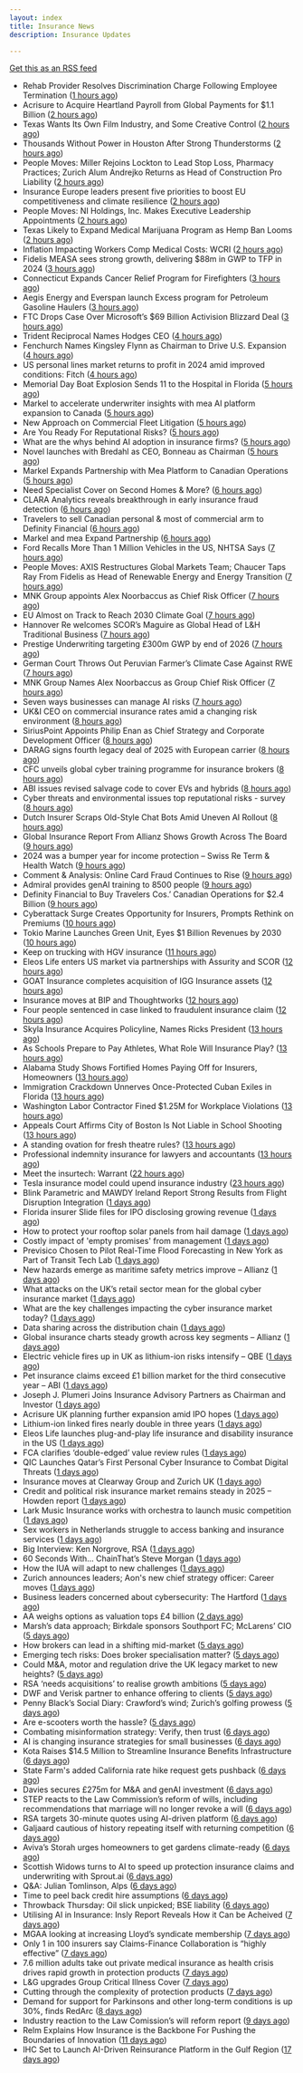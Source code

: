 ```yaml
---
layout: index
title: Insurance News
description: Insurance Updates

---
```


[Get this as an RSS feed](/insurance.rss)

<!-- news_marker starts -->
- Rehab Provider Resolves Discrimination Charge Following Employee Termination ([1 hours ago](https://www.insurancejournal.com/news/midwest/2025/05/28/825367.htm))
- Acrisure to Acquire Heartland Payroll from Global Payments for $1.1 Billion ([2 hours ago](https://www.insurtechinsights.com/acrisure-to-acquire-heartland-payroll-from-global-payments-for-1-1-billion/))
- Texas Wants Its Own Film Industry, and Some Creative Control ([2 hours ago](https://www.insurancejournal.com/news/southcentral/2025/05/28/825363.htm))
- Thousands Without Power in Houston After Strong Thunderstorms ([2 hours ago](https://www.insurancejournal.com/news/southcentral/2025/05/28/825360.htm))
- People Moves: Miller Rejoins Lockton to Lead Stop Loss, Pharmacy Practices; Zurich Alum Andrejko Returns as Head of Construction Pro Liability ([2 hours ago](https://www.insurancejournal.com/news/national/2025/05/28/825333.htm))
- Insurance Europe leaders present five priorities to boost EU competitiveness and climate resilience ([2 hours ago](https://www.reinsurancene.ws/insurance-europe-leaders-present-five-priorities-to-boost-eu-competitiveness-and-climate-resilience/))
- People Moves: NI Holdings, Inc. Makes Executive Leadership Appointments ([2 hours ago](https://www.insurancejournal.com/news/midwest/2025/05/28/825344.htm))
- Texas Likely to Expand Medical Marijuana Program as Hemp Ban Looms ([2 hours ago](https://www.insurancejournal.com/news/southcentral/2025/05/28/825348.htm))
- Inflation Impacting Workers Comp Medical Costs: WCRI ([2 hours ago](https://www.insurancejournal.com/news/national/2025/05/28/825345.htm))
- Fidelis MEASA sees strong growth, delivering $88m in GWP to TFP in 2024 ([3 hours ago](https://www.reinsurancene.ws/fidelis-measa-sees-strong-growth-delivering-88m-in-gwp-to-tfp-in-2024/))
- Connecticut Expands Cancer Relief Program for Firefighters ([3 hours ago](https://www.insurancejournal.com/news/east/2025/05/28/825324.htm))
- Aegis Energy and Everspan launch Excess program for Petroleum Gasoline Haulers ([3 hours ago](https://www.reinsurancene.ws/aegis-energy-and-everspan-launch-excess-program-for-petroleum-gasoline-haulers/))
- FTC Drops Case Over Microsoft’s $69 Billion Activision Blizzard Deal ([3 hours ago](https://www.insurancejournal.com/news/national/2025/05/28/825322.htm))
- Trident Reciprocal Names Hodges CEO ([4 hours ago](https://www.insurancejournal.com/news/southeast/2025/05/28/825318.htm))
- Fenchurch Names Kingsley Flynn as Chairman to Drive U.S. Expansion ([4 hours ago](https://www.insurtechinsights.com/fenchurch-names-kingsley-flynn-as-chairman-to-drive-u-s-expansion/))
- US personal lines market returns to profit in 2024 amid improved conditions: Fitch ([4 hours ago](https://www.reinsurancene.ws/us-personal-lines-market-returns-to-profit-in-2024-amid-improved-conditions-fitch/))
- Memorial Day Boat Explosion Sends 11 to the Hospital in Florida ([5 hours ago](https://www.insurancejournal.com/news/southeast/2025/05/28/825312.htm))
- Markel to accelerate underwriter insights with mea AI platform expansion to Canada ([5 hours ago](https://www.reinsurancene.ws/markel-to-accelerate-underwriter-insights-with-mea-ai-platform-expansion-to-canada/))
- New Approach on Commercial Fleet Litigation ([5 hours ago](https://insurance-edge.net/2025/05/28/new-approach-on-commercial-fleet-litigation/))
- Are You Ready For Reputational Risks? ([5 hours ago](https://insurance-edge.net/2025/05/28/are-you-ready-for-reputational-risks/))
- What are the whys behind AI adoption in insurance firms? ([5 hours ago](https://www.dig-in.com/news/what-are-the-whys-behind-ai-adoption-in-insurance-firms))
- Novel launches with Bredahl as CEO, Bonneau as Chairman ([5 hours ago](https://www.reinsurancene.ws/novel-launches-with-bredahl-as-ceo-bonneau-as-chairman/))
- Markel Expands Partnership with Mea Platform to Canadian Operations ([5 hours ago](https://www.insurtechinsights.com/markel-expands-partnership-with-mea-platform-to-canadian-operations/))
- Need Specialist Cover on Second Homes & More? ([6 hours ago](https://insurance-edge.net/2025/05/28/need-specialist-cover-on-second-homes-more/))
- CLARA Analytics reveals breakthrough in early insurance fraud detection ([6 hours ago](https://www.reinsurancene.ws/clara-analytics-reveals-breakthrough-in-early-insurance-fraud-detection/))
- Travelers to sell Canadian personal & most of commercial arm to Definity Financial ([6 hours ago](https://www.reinsurancene.ws/travelers-to-sell-canadian-personal-most-of-commercial-arm-to-definity-financial/))
- Markel and mea Expand Partnership ([6 hours ago](https://insurance-edge.net/2025/05/28/markel-and-mea-expand-partnership/))
- Ford Recalls More Than 1 Million Vehicles in the US, NHTSA Says ([7 hours ago](https://www.insurancejournal.com/news/national/2025/05/28/825303.htm))
- People Moves: AXIS Restructures Global Markets Team; Chaucer Taps Ray From Fidelis as Head of Renewable Energy and Energy Transition ([7 hours ago](https://www.insurancejournal.com/news/international/2025/05/28/825298.htm))
- MNK Group appoints Alex Noorbaccus as Chief Risk Officer ([7 hours ago](https://www.reinsurancene.ws/mnk-group-appoints-alex-noorbaccus-as-chief-risk-officer/))
- EU Almost on Track to Reach 2030 Climate Goal ([7 hours ago](https://www.insurancejournal.com/news/international/2025/05/28/825294.htm))
- Hannover Re welcomes SCOR’s Maguire as Global Head of L&H Traditional Business ([7 hours ago](https://www.reinsurancene.ws/hannover-re-welcomes-scors-maguire-as-global-head-of-lh-traditional-business/))
- Prestige Underwriting targeting £300m GWP by end of 2026 ([7 hours ago](https://www.postonline.co.uk/news/7957825/prestige-underwriting-targeting-%C2%A3300m-gwp-by-end-of-2026))
- German Court Throws Out Peruvian Farmer’s Climate Case Against RWE ([7 hours ago](https://www.insurancejournal.com/news/international/2025/05/28/825288.htm))
- MNK Group Names Alex Noorbaccus as Group Chief Risk Officer ([7 hours ago](https://www.insurtechinsights.com/mnk-group-names-alex-noorbaccus-as-group-chief-risk-officer/))
- Seven ways businesses can manage AI risks ([7 hours ago](https://www.insurancebusinessmag.com/uk/news/cyber/seven-ways-businesses-can-manage-ai-risks-537188.aspx))
- UK&I CEO on commercial insurance rates amid a changing risk environment ([8 hours ago](https://www.insurancebusinessmag.com/uk/news/breaking-news/ukandi-ceo-on-commercial-insurance-rates-amid-a-changing-risk-environment-537187.aspx))
- SiriusPoint Appoints Philip Enan as Chief Strategy and Corporate Development Officer ([8 hours ago](https://www.insurtechinsights.com/siriuspoint-appoints-philip-enan-as-chief-strategy-and-corporate-development-officer/))
- DARAG signs fourth legacy deal of 2025 with European carrier ([8 hours ago](https://www.insurancebusinessmag.com/uk/news/breaking-news/darag-signs-fourth-legacy-deal-of-2025-with-european-carrier-537184.aspx))
- CFC unveils global cyber training programme for insurance brokers ([8 hours ago](https://www.insurancebusinessmag.com/uk/news/cyber/cfc-unveils-global-cyber-training-programme-for-insurance-brokers-537183.aspx))
- ABI issues revised salvage code to cover EVs and hybrids ([8 hours ago](https://www.insurancebusinessmag.com/uk/news/auto-motor/abi-issues-revised-salvage-code-to-cover-evs-and-hybrids-537182.aspx))
- Cyber threats and environmental issues top reputational risks - survey ([8 hours ago](https://www.insurancebusinessmag.com/uk/news/cyber/cyber-threats-and-environmental-issues-top-reputational-risks--survey-537171.aspx))
- Dutch Insurer Scraps Old-Style Chat Bots Amid Uneven AI Rollout ([8 hours ago](https://www.insurancejournal.com/news/international/2025/05/28/825281.htm))
- Global Insurance Report From Allianz Shows Growth Across The Board ([9 hours ago](https://insurance-edge.net/2025/05/28/global-insurance-report-from-allianz-shows-growth-across-the-board/))
- 2024 was a bumper year for income protection – Swiss Re Term & Health Watch ([9 hours ago](https://ifamagazine.com/2024-was-a-bumper-year-for-income-protection-swiss-re-term-health-watch/))
- Comment & Analysis: Online Card Fraud Continues to Rise ([9 hours ago](https://insurance-edge.net/2025/05/28/comment-analysis-online-card-fraud-continues-to-rise/))
- Admiral provides genAI training to 8500 people ([9 hours ago](https://www.postonline.co.uk/technology/7957819/admiral-provides-genai-training-to-8500-people))
- Definity Financial to Buy Travelers Cos.’ Canadian Operations for $2.4 Billion ([9 hours ago](https://www.insurancejournal.com/news/international/2025/05/28/825276.htm))
- Cyberattack Surge Creates Opportunity for Insurers, Prompts Rethink on Premiums ([10 hours ago](https://www.insurancejournal.com/news/international/2025/05/28/825261.htm))
- Tokio Marine Launches Green Unit, Eyes $1 Billion Revenues by 2030 ([10 hours ago](https://www.insurancejournal.com/news/international/2025/05/28/825257.htm))
- Keep on trucking with HGV insurance ([11 hours ago](https://www.postonline.co.uk/commercial/7957551/keep-on-trucking-with-hgv-insurance))
- Eleos Life enters US market via partnerships with Assurity and SCOR ([12 hours ago](https://www.insurancebusinessmag.com/uk/news/life-insurance/eleos-life-enters-us-market-via-partnerships-with-assurity-and-scor-537149.aspx))
- GOAT Insurance completes acquisition of IGG Insurance assets ([12 hours ago](https://www.insurancebusinessmag.com/uk/news/breaking-news/goat-insurance-completes-acquisition-of-igg-insurance-assets-537148.aspx))
- Insurance moves at BIP and Thoughtworks ([12 hours ago](https://www.insurancebusinessmag.com/uk/news/breaking-news/insurance-moves-at-bip-and-thoughtworks-537146.aspx))
- Four people sentenced in case linked to fraudulent insurance claim ([12 hours ago](https://www.insurancebusinessmag.com/uk/news/breaking-news/four-people-sentenced-in-case-linked-to-fraudulent-insurance-claim-537145.aspx))
- Skyla Insurance Acquires Policyline, Names Ricks President ([13 hours ago](https://www.insurancejournal.com/news/southeast/2025/05/28/825170.htm))
- As Schools Prepare to Pay Athletes, What Role Will Insurance Play? ([13 hours ago](https://www.insurancejournal.com/news/national/2025/05/28/825234.htm))
- Alabama Study Shows Fortified Homes Paying Off for Insurers, Homeowners ([13 hours ago](https://www.insurancejournal.com/news/southeast/2025/05/28/825141.htm))
- Immigration Crackdown Unnerves Once-Protected Cuban Exiles in Florida ([13 hours ago](https://www.insurancejournal.com/news/southeast/2025/05/28/825146.htm))
- Washington Labor Contractor Fined $1.25M for Workplace Violations ([13 hours ago](https://www.insurancejournal.com/news/west/2025/05/28/824695.htm))
- Appeals Court Affirms City of Boston Is Not Liable in School Shooting ([13 hours ago](https://www.insurancejournal.com/news/east/2025/05/28/825248.htm))
- A standing ovation for fresh theatre rules? ([13 hours ago](https://www.postonline.co.uk/commercial/7957410/a-standing-ovation-for-fresh-theatre-rules))
- Professional indemnity insurance for lawyers and accountants ([13 hours ago](https://www.postonline.co.uk/commercial/7957725/professional-indemnity-insurance-for-lawyers-and-accountants))
- Meet the insurtech: Warrant ([22 hours ago](https://www.dig-in.com/news/meet-the-insurtech-warrant))
- Tesla insurance model could upend insurance industry ([23 hours ago](https://www.dig-in.com/opinion/tesla-insurance-model-could-upend-insurance-industry))
- Blink Parametric and MAWDY Ireland Report Strong Results from Flight Disruption Integration ([1 days ago](https://www.insurtechinsights.com/blink-parametric-and-mawdy-ireland-report-strong-results-from-flight-disruption-integration/))
- Florida insurer Slide files for IPO disclosing growing revenue ([1 days ago](https://www.dig-in.com/articles/florida-insurer-slide-files-for-ipo-disclosing-growing-revenue))
- How to protect your rooftop solar panels from hail damage ([1 days ago](https://www.dig-in.com/articles/how-to-protect-your-rooftop-solar-panels-from-hail-damage))
- Costly impact of 'empty promises' from management ([1 days ago](https://www.insurancebusinessmag.com/uk/business-strategy/costly-impact-of-empty-promises-from-management-537075.aspx))
- Previsico Chosen to Pilot Real-Time Flood Forecasting in New York as Part of Transit Tech Lab ([1 days ago](https://www.insurtechinsights.com/previsico-chosen-to-pilot-real-time-flood-forecasting-in-new-york-as-part-of-transit-tech-lab/))
- New hazards emerge as maritime safety metrics improve – Allianz ([1 days ago](https://www.insurancebusinessmag.com/uk/news/marine/new-hazards-emerge-as-maritime-safety-metrics-improve--allianz-537061.aspx))
- What attacks on the UK’s retail sector mean for the global cyber insurance market ([1 days ago](https://www.insurancebusinessmag.com/uk/news/breaking-news/what-attacks-on-the-uks-retail-sector-mean-for-the-global-cyber-insurance-market-537050.aspx))
- What are the key challenges impacting the cyber insurance market today? ([1 days ago](https://www.insurancebusinessmag.com/uk/news/cyber/what-are-the-key-challenges-impacting-the-cyber-insurance-market-today-536998.aspx))
- Data sharing across the distribution chain ([1 days ago](https://www.insurancebusinessmag.com/uk/news/breaking-news/data-sharing-across-the-distribution-chain-536997.aspx))
- Global insurance charts steady growth across key segments – Allianz ([1 days ago](https://www.insurancebusinessmag.com/uk/news/breaking-news/global-insurance-charts-steady-growth-across-key-segments--allianz-536991.aspx))
- Electric vehicle fires up in UK as lithium-ion risks intensify – QBE ([1 days ago](https://www.insurancebusinessmag.com/uk/news/auto-motor/electric-vehicle-fires-up-in-uk-as-lithiumion-risks-intensify--qbe-536990.aspx))
- Pet insurance claims exceed £1 billion market for the third consecutive year – ABI ([1 days ago](https://www.insurancebusinessmag.com/uk/news/breaking-news/pet-insurance-claims-exceed-1-billion-market-for-the-third-consecutive-year--abi-536999.aspx))
- Joseph J. Plumeri Joins Insurance Advisory Partners as Chairman and Investor ([1 days ago](https://www.insurtechinsights.com/joseph-j-plumeri-joins-insurance-advisory-partners-as-chairman-and-investor/))
- Acrisure UK planning further expansion amid IPO hopes ([1 days ago](https://www.postonline.co.uk/news/7957733/acrisure-uk-planning-further-expansion-amid-ipo-hopes))
- Lithium-ion linked fires nearly double in three years ([1 days ago](https://www.postonline.co.uk/personal/7957821/lithium-ion-linked-fires-nearly-double-in-three-years))
- Eleos Life launches plug-and-play life insurance and disability insurance in the US ([1 days ago](https://ifamagazine.com/eleos-life-launches-plug-and-play-life-insurance-and-disability-insurance-in-the-us/))
- FCA clarifies ‘double-edged’ value review rules ([1 days ago](https://www.postonline.co.uk/regulation/7957818/fca-clarifies-%E2%80%98double-edged%E2%80%99-value-review-rules))
- QIC Launches Qatar’s First Personal Cyber Insurance to Combat Digital Threats ([1 days ago](https://www.insurtechinsights.com/qic-launches-qatars-first-personal-cyber-insurance-to-combat-digital-threats/))
- Insurance moves at Clearway Group and Zurich UK ([1 days ago](https://www.insurancebusinessmag.com/uk/news/breaking-news/insurance-moves-at-clearway-group-and-zurich-uk-536969.aspx))
- Credit and political risk insurance market remains steady in 2025 – Howden report ([1 days ago](https://www.insurancebusinessmag.com/uk/news/breaking-news/credit-and-political-risk-insurance-market-remains-steady-in-2025--howden-report-536968.aspx))
- Lark Music Insurance works with orchestra to launch music competition ([1 days ago](https://www.insurancebusinessmag.com/uk/news/breaking-news/lark-music-insurance-works-with-orchestra-to-launch-music-competition-536967.aspx))
- Sex workers in Netherlands struggle to access banking and insurance services ([1 days ago](https://www.insurancebusinessmag.com/uk/news/breaking-news/sex-workers-in-netherlands-struggle-to-access-banking-and-insurance-services-536966.aspx))
- Big Interview: Ken Norgrove, RSA ([1 days ago](https://www.postonline.co.uk/commercial/7957757/big-interview-ken-norgrove-rsa))
- 60 Seconds With... ChainThat’s Steve Morgan ([1 days ago](https://www.postonline.co.uk/technology/7957440/60-seconds-with-chainthat%E2%80%99s-steve-morgan))
- How the IUA will adapt to new challenges ([1 days ago](https://www.postonline.co.uk/lloyd%E2%80%99slondon/7957817/how-the-iua-will-adapt-to-new-challenges))
- Zurich announces leaders; Aon's new chief strategy officer: Career moves ([1 days ago](https://www.dig-in.com/news/zurichs-leaders-aons-chief-strategy-officer-career-moves))
- Business leaders concerned about cybersecurity: The Hartford ([1 days ago](https://www.dig-in.com/news/business-leaders-concerned-about-cybersecurity-the-hartford))
- AA weighs options as valuation tops £4 billion ([2 days ago](https://www.insurancebusinessmag.com/uk/news/auto-motor/aa-weighs-options-as-valuation-tops-4-billion-536849.aspx))
- Marsh’s data approach; Birkdale sponsors Southport FC; McLarens’ CIO ([5 days ago](https://www.postonline.co.uk/news/7957810/marsh%E2%80%99s-data-approach-birkdale-sponsors-southport-fc-mclarens%E2%80%99-cio))
- How brokers can lead in a shifting mid-market ([5 days ago](https://www.insurancebusinessmag.com/uk/news/breaking-news/how-brokers-can-lead-in-a-shifting-midmarket-536720.aspx))
- Emerging tech risks: Does broker specialisation matter? ([5 days ago](https://www.insurancebusinessmag.com/uk/news/technology/emerging-tech-risks-does-broker-specialisation-matter-536719.aspx))
- Could M&A, motor and regulation drive the UK legacy market to new heights? ([5 days ago](https://www.postonline.co.uk/reinsurance/7957816/could-ma-motor-and-regulation-drive-the-uk-legacy-market-to-new-heights))
- RSA ‘needs acquisitions’ to realise growth ambitions ([5 days ago](https://www.postonline.co.uk/news/7957807/rsa-%E2%80%98needs-acquisitions%E2%80%99-to-realise-growth-ambitions))
- DWF and Verisk partner to enhance offering to clients ([5 days ago](https://www.postonline.co.uk/news/7957815/dwf-and-verisk-partner-to-enhance-offering-to-clients))
- Penny Black’s Social Diary: Crawford’s wind; Zurich’s golfing prowess ([5 days ago](https://www.postonline.co.uk/people/7957569/penny-black%E2%80%99s-social-diary-crawford%E2%80%99s-wind-zurich%E2%80%99s-golfing-prowess))
- Are e-scooters worth the hassle? ([5 days ago](https://www.postonline.co.uk/regulation/7957744/are-e-scooters-worth-the-hassle))
- Combating misinformation strategy: Verify, then trust ([6 days ago](https://www.dig-in.com/opinion/strategies-for-fighting-misinformation))
- AI is changing insurance strategies for small businesses ([6 days ago](https://www.dig-in.com/opinion/ai-is-changing-insurance-strategies-for-small-businesses))
- Kota Raises $14.5 Million to Streamline Insurance Benefits Infrastructure ([6 days ago](https://www.insurtechinsights.com/kota-raises-14-5-million-to-streamline-insurance-benefits-infrastructure/))
- State Farm's added California rate hike request gets pushback ([6 days ago](https://www.dig-in.com/news/state-farms-added-california-rate-hike-gets-pushback))
- Davies secures £275m for M&A and genAI investment ([6 days ago](https://www.postonline.co.uk/claims/7957808/davies-secures-%C2%A3275m-for-ma-and-genai-investment))
- STEP reacts to the Law Commission’s reform of wills, including recommendations that marriage will no longer revoke a will ([6 days ago](https://ifamagazine.com/step-reacts-to-the-law-commissions-reform-of-wills-including-recommendations-that-marriage-will-no-longer-revoke-a-will/))
- RSA targets 30-minute quotes using AI-driven platform ([6 days ago](https://www.postonline.co.uk/commercial/7957756/rsa-targets-30-minute-quotes-using-ai-driven-platform))
- Galjaard cautious of history repeating itself with returning competition ([6 days ago](https://www.postonline.co.uk/news/7957781/galjaard-cautious-of-history-repeating-itself-with-returning-competition))
- Aviva’s Storah urges homeowners to get gardens climate-ready ([6 days ago](https://www.postonline.co.uk/personal/7957795/aviva%E2%80%99s-storah-urges-homeowners-to-get-gardens-climate-ready))
- Scottish Widows turns to AI to speed up protection insurance claims and underwriting with Sprout.ai ([6 days ago](https://ifamagazine.com/scottish-widows-turns-to-ai-to-speed-up-protection-insurance-claims-and-underwriting-with-sprout-ai/))
- Q&A: Julian Tomlinson, Alps ([6 days ago](https://www.postonline.co.uk/broker/7957208/qa-julian-tomlinson-alps))
- Time to peel back credit hire assumptions ([6 days ago](https://www.postonline.co.uk/personal/7957762/time-to-peel-back-credit-hire-assumptions))
- Throwback Thursday: Oil slick unpicked; BSE liability ([6 days ago](https://www.postonline.co.uk/commercial/7956605/throwback-thursday-oil-slick-unpicked-bse-liability))
- Utilising AI in Insurance: Insly Report Reveals How it Can be Acheived ([7 days ago](https://thefintechtimes.com/utilising-ai-in-insurance-insly-report-reveals-how-it-can-be-acheived/))
- MGAA looking at increasing Lloyd’s syndicate membership ([7 days ago](https://www.postonline.co.uk/news/7957794/mgaa-looking-at-increasing-lloyd%E2%80%99s-syndicate-membership))
- Only 1 in 100 insurers say Claims-Finance Collaboration is “highly effective” ([7 days ago](https://ifamagazine.com/only-1-in-100-insurers-say-claims-finance-collaboration-is-highly-effective/))
- 7.6 million adults take out private medical insurance as health crisis drives rapid growth in protection products ([7 days ago](https://ifamagazine.com/7-6-million-adults-take-out-private-medical-insurance-as-health-crisis-drives-rapid-growth-in-protection-products/))
- L&G upgrades Group Critical Illness Cover ([7 days ago](https://ifamagazine.com/lg-upgrades-group-critical-illness-cover/))
- Cutting through the complexity of protection products ([7 days ago](https://ifamagazine.com/cutting-through-the-complexity-of-protection-products/))
- Demand for support for Parkinsons and other long-term conditions is up 30%, finds RedArc ([8 days ago](https://ifamagazine.com/demand-for-support-for-parkinsons-and-other-long-term-conditions-is-up-30-finds-redarc/))
- Industry reaction to the Law Comission’s will reform report ([9 days ago](https://ifamagazine.com/industry-reaction-to-the-law-comissions-will-reform-report/))
- Relm Explains How Insurance is the Backbone For Pushing the Boundaries of Innovation ([11 days ago](https://thefintechtimes.com/relm-explains-how-insurance-is-the-backbone-for-pushing-the-boundaries-of-innovation/))
- IHC Set to Launch AI-Driven Reinsurance Platform in the Gulf Region ([17 days ago](https://thefintechtimes.com/ihc-set-to-launch-ai-driven-reinsurance-platform/))

<!-- news_marker ends -->